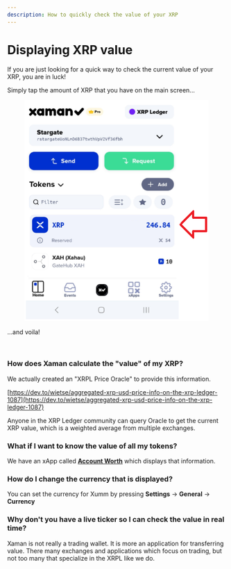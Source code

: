 ```yaml
---
description: How to quickly check the value of your XRP
---
```


# Displaying XRP value

If you are just looking for a quick way to check the current value of your XRP, you are in luck!

Simply tap the amount of XRP that you have on the main screen...

<figure><img src="../.gitbook/assets/Value of XRP.png" alt=""><figcaption></figcaption></figure>



...and voila!



<figure><img src="../.gitbook/assets/Value - 1.png" alt=""><figcaption></figcaption></figure>

### **How does Xaman calculate the "value" of my XRP?**

We actually created an "XRPL Price Oracle" to provide this information.

[https://dev.to/wietse/aggregated-xrp-usd-price-info-on-the-xrp-ledger-1087](https://dev.to/wietse/aggregated-xrp-usd-price-info-on-the-xrp-ledger-1087)

Anyone in the XRP Ledger community can query Oracle to get the current XRP value, which is a weighted average from multiple exchanges.

### **What if I want to know the value of all my tokens?**

We have an xApp called [**Account Worth**](https://xumm.app/detect/xapp:xumm.accountworth) which displays that information.

### **How do I change the currency that is displayed?**

You can set the currency for Xumm by pressing **Settings** -> **General** -> **Currency**

### **Why don't you have a live ticker so I can check the value in real time?**

Xaman is not really a trading wallet. It is more an application for transferring value. There many exchanges and applications which focus on trading, but not too many that specialize in the XRPL like we do.
